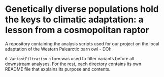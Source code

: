 # Genetically diverse populations hold the keys to climatic adaptation: a lesson from a cosmopolitan raptor  

A repository containing the analysis scripts used for our project on the local adaptation of the Western Palearctic barn owl - DOI: 

`0_VariantFiltration.slurm` was used to filter variants before all downstream analyses. For the rest, each directory contains its own README file that explains its purpose and contents.

